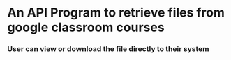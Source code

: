# An API Program to retrieve files from google classroom courses
### User can view or download the file directly to their system
